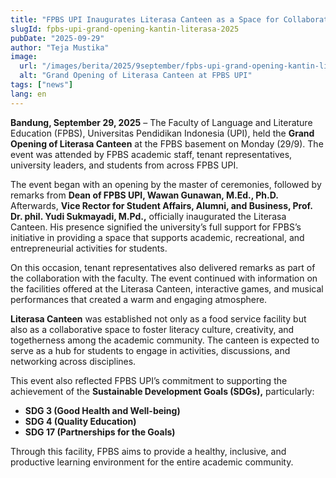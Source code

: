 ```yaml
---
title: "FPBS UPI Inaugurates Literasa Canteen as a Space for Collaboration and Academic Community Well-being in Support of the SDGs"
slugId: fpbs-upi-grand-opening-kantin-literasa-2025
pubDate: "2025-09-29"
author: "Teja Mustika"
image:
  url: "/images/berita/2025/9september/fpbs-upi-grand-opening-kantin-literasa-2025.webp"
  alt: "Grand Opening of Literasa Canteen at FPBS UPI"
tags: ["news"]
lang: en
---
```


**Bandung, September 29, 2025** – The Faculty of Language and Literature Education (FPBS), Universitas Pendidikan Indonesia (UPI), held the **Grand Opening of Literasa Canteen** at the FPBS basement on Monday (29/9). The event was attended by FPBS academic staff, tenant representatives, university leaders, and students from across FPBS UPI.  

The event began with an opening by the master of ceremonies, followed by remarks from **Dean of FPBS UPI, Wawan Gunawan, M.Ed., Ph.D.** Afterwards, **Vice Rector for Student Affairs, Alumni, and Business, Prof. Dr. phil. Yudi Sukmayadi, M.Pd.,** officially inaugurated the Literasa Canteen. His presence signified the university’s full support for FPBS’s initiative in providing a space that supports academic, recreational, and entrepreneurial activities for students.  

On this occasion, tenant representatives also delivered remarks as part of the collaboration with the faculty. The event continued with information on the facilities offered at the Literasa Canteen, interactive games, and musical performances that created a warm and engaging atmosphere.  

**Literasa Canteen** was established not only as a food service facility but also as a collaborative space to foster literacy culture, creativity, and togetherness among the academic community. The canteen is expected to serve as a hub for students to engage in activities, discussions, and networking across disciplines.  

This event also reflected FPBS UPI’s commitment to supporting the achievement of the **Sustainable Development Goals (SDGs),** particularly:  
- **SDG 3 (Good Health and Well-being)**  
- **SDG 4 (Quality Education)**  
- **SDG 17 (Partnerships for the Goals)**  

Through this facility, FPBS aims to provide a healthy, inclusive, and productive learning environment for the entire academic community.  